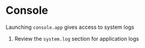 # Console
Launching `console.app` gives access to system logs

1. Review the `system.log` section for application logs
